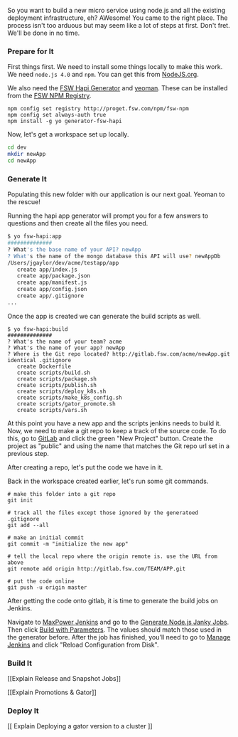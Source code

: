 So you want to build a new micro service using node.js and all the existing deployment infrastructure, eh? AWesome! You came to the right place. The process isn't too arduous but may seem like a lot of steps at first. Don't fret. We'll be done in no time.

### Prepare for It

First things first. We need to install some things locally to make this work. We need `node.js 4.0` and `npm`. You can get this from [NodeJS.org](https://nodejs.org).

We also need the [FSW Hapi Generator](http://gitlab.fsw.com/acme/generator-fsw-hapi/) and [yeoman](http://yeoman.io/). These can be installed from the [FSW NPM Registry](http://proget.fsw.com/npm-feeds/fsw-npm).

```
npm config set registry http://proget.fsw.com/npm/fsw-npm
npm config set always-auth true
npm install -g yo generator-fsw-hapi
```

Now, let's get a workspace set up locally.

```sh
cd dev
mkdir newApp
cd newApp
```

### Generate It

Populating this new folder with our application is our next goal. Yeoman to the rescue!

Running the hapi app generator will prompt you for a few answers to questions and then create all the files you need.

```sh
$ yo fsw-hapi:app
##############
? What's the base name of your API? newApp
? What's the name of the mongo database this API will use? newAppDb
/Users/jgaylor/dev/acme/testapp/app
   create app/index.js
   create app/package.json
   create app/manifest.js
   create app/config.json
   create app/.gitignore
...
```

Once the app is created we can generate the build scripts as well.

```
$ yo fsw-hapi:build
##############
? What's the name of your team? acme
? What's the name of your app? newApp
? Where is the Git repo located? http://gitlab.fsw.com/acme/newApp.git
identical .gitignore
   create Dockerfile
   create scripts/build.sh
   create scripts/package.sh
   create scripts/publish.sh
   create scripts/deploy_k8s.sh
   create scripts/make_k8s_config.sh
   create scripts/gator_promote.sh
   create scripts/vars.sh
```

At this point you have a new app and the scripts jenkins needs to build it. Now, we need to make a git repo to keep a track of the source code. To do this, go to [GitLab](http://gitlab.fsw.com) and click the green "New Project" button. Create the project as "public" and using the name that matches the Git repo url set in a previous step.

After creating a repo, let's put the code we have in it.

Back in the workspace created earlier, let's run some git commands.

```
# make this folder into a git repo
git init

# track all the files except those ignored by the generatoed .gitignore
git add --all

# make an initial commit
git commit -m "initialize the new app"

# tell the local repo where the origin remote is. use the URL from above
git remote add origin http://gitlab.fsw.com/TEAM/APP.git

# put the code online
git push -u origin master
```

After getting the code onto gitlab, it is time to generate the build jobs on Jenkins.

Navigate to [MaxPower Jenkins](http://minion01.tools.k8s.acme:32303/) and go to the [Generate Node.js Janky Jobs](http://minion01.tools.k8s.acme:32303/job/Generate%20Node.js%20Janky%20Jobs/). Then click [Build with Parameters](http://minion01.tools.k8s.acme:32303/job/Generate%20Node.js%20Janky%20Jobs/build?delay=0sec). The values should match those used in the generator before. After the job has finished, you'll need to go to [Manage Jenkins](http://minion01.tools.k8s.acme:32303/manage) and click "Reload Configuration from Disk".

### Build It

[[Explain Release and Snapshot Jobs]]

[[Explain Promotions & Gator]]


### Deploy It

[[ Explain Deploying a gator version to a cluster ]]
